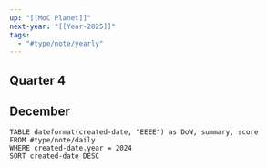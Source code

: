 ```yaml
---
up: "[[MoC Planet]]"
next-year: "[[Year-2025]]"
tags:
  - "#type/note/yearly"
---
```



## Quarter 4

## December
 
```dataview
TABLE dateformat(created-date, "EEEE") as DoW, summary, score
FROM #type/note/daily
WHERE created-date.year = 2024
SORT created-date DESC
```